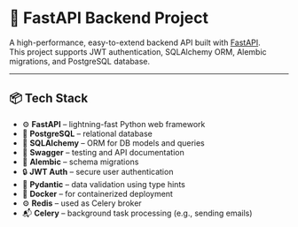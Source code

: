 # 🚀 FastAPI Backend Project

A high-performance, easy-to-extend backend API built with [FastAPI](https://fastapi.tiangolo.com/).  
This project supports JWT authentication, SQLAlchemy ORM, Alembic migrations, and PostgreSQL database.

---

## 📦 Tech Stack

- ⚙️ **FastAPI** – lightning-fast Python web framework
- 🐘 **PostgreSQL** – relational database
- 🧰 **SQLAlchemy** – ORM for DB models and queries
- 🧬 **Swagger** – testing and API documentation
- 🧬 **Alembic** – schema migrations
- 🔒 **JWT Auth** – secure user authentication
- 📄 **Pydantic** – data validation using type hints
- 🐳 **Docker** – for containerized deployment
- ⚙️ **Redis** – used as Celery broker
- 📬 **Celery** – background task processing (e.g., sending emails)
